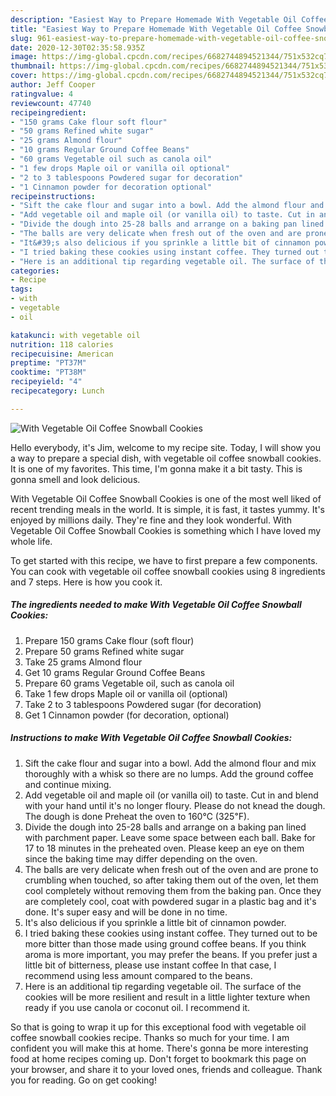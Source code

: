 ```yaml
---
description: "Easiest Way to Prepare Homemade With Vegetable Oil Coffee Snowball Cookies"
title: "Easiest Way to Prepare Homemade With Vegetable Oil Coffee Snowball Cookies"
slug: 961-easiest-way-to-prepare-homemade-with-vegetable-oil-coffee-snowball-cookies
date: 2020-12-30T02:35:58.935Z
image: https://img-global.cpcdn.com/recipes/6682744894521344/751x532cq70/with-vegetable-oil-coffee-snowball-cookies-recipe-main-photo.jpg
thumbnail: https://img-global.cpcdn.com/recipes/6682744894521344/751x532cq70/with-vegetable-oil-coffee-snowball-cookies-recipe-main-photo.jpg
cover: https://img-global.cpcdn.com/recipes/6682744894521344/751x532cq70/with-vegetable-oil-coffee-snowball-cookies-recipe-main-photo.jpg
author: Jeff Cooper
ratingvalue: 4
reviewcount: 47740
recipeingredient:
- "150 grams Cake flour soft flour"
- "50 grams Refined white sugar"
- "25 grams Almond flour"
- "10 grams Regular Ground Coffee Beans"
- "60 grams Vegetable oil such as canola oil"
- "1 few drops Maple oil or vanilla oil optional"
- "2 to 3 tablespoons Powdered sugar for decoration"
- "1 Cinnamon powder for decoration optional"
recipeinstructions:
- "Sift the cake flour and sugar into a bowl. Add the almond flour and mix thoroughly with a whisk so there are no lumps. Add the ground coffee and continue mixing."
- "Add vegetable oil and maple oil (or vanilla oil) to taste. Cut in and blend with your hand until it&#39;s no longer floury. Please do not knead the dough. The dough is done Preheat the oven to 160℃ (325℉)."
- "Divide the dough into 25-28 balls and arrange on a baking pan lined with parchment paper. Leave some space between each ball. Bake for 17 to 18 minutes in the preheated oven. Please keep an eye on them since the baking time may differ depending on the oven."
- "The balls are very delicate when fresh out of the oven and are prone to crumbling when touched, so after taking them out of the oven, let them cool completely without removing them from the baking pan. Once they are completely cool, coat with powdered sugar in a plastic bag and it&#39;s done. It&#39;s super easy and will be done in no time."
- "It&#39;s also delicious if you sprinkle a little bit of cinnamon powder."
- "I tried baking these cookies using instant coffee. They turned out to be more bitter than those made using ground coffee beans. If you think aroma is more important, you may prefer the beans. If you prefer just a little bit of bitterness, please use instant coffee In that case, I recommend using less amount compared to the beans."
- "Here is an additional tip regarding vegetable oil. The surface of the cookies will be more resilient and result in a little lighter texture when ready if you use canola or coconut oil. I recommend it."
categories:
- Recipe
tags:
- with
- vegetable
- oil

katakunci: with vegetable oil 
nutrition: 118 calories
recipecuisine: American
preptime: "PT37M"
cooktime: "PT38M"
recipeyield: "4"
recipecategory: Lunch

---
```



![With Vegetable Oil Coffee Snowball Cookies](https://img-global.cpcdn.com/recipes/6682744894521344/751x532cq70/with-vegetable-oil-coffee-snowball-cookies-recipe-main-photo.jpg)

Hello everybody, it's Jim, welcome to my recipe site. Today, I will show you a way to prepare a special dish, with vegetable oil coffee snowball cookies. It is one of my favorites. This time, I'm gonna make it a bit tasty. This is gonna smell and look delicious.



With Vegetable Oil Coffee Snowball Cookies is one of the most well liked of recent trending meals in the world. It is simple, it is fast, it tastes yummy. It's enjoyed by millions daily. They're fine and they look wonderful. With Vegetable Oil Coffee Snowball Cookies is something which I have loved my whole life.


To get started with this recipe, we have to first prepare a few components. You can cook with vegetable oil coffee snowball cookies using 8 ingredients and 7 steps. Here is how you cook it.

<!--inarticleads1-->

##### The ingredients needed to make With Vegetable Oil Coffee Snowball Cookies:

1. Prepare 150 grams Cake flour (soft flour)
1. Prepare 50 grams Refined white sugar
1. Take 25 grams Almond flour
1. Get 10 grams Regular Ground Coffee Beans
1. Prepare 60 grams Vegetable oil, such as canola oil
1. Take 1 few drops Maple oil or vanilla oil (optional)
1. Take 2 to 3 tablespoons Powdered sugar (for decoration)
1. Get 1 Cinnamon powder (for decoration, optional)




<!--inarticleads2-->

##### Instructions to make With Vegetable Oil Coffee Snowball Cookies:

1. Sift the cake flour and sugar into a bowl. Add the almond flour and mix thoroughly with a whisk so there are no lumps. Add the ground coffee and continue mixing.
1. Add vegetable oil and maple oil (or vanilla oil) to taste. Cut in and blend with your hand until it&#39;s no longer floury. Please do not knead the dough. The dough is done Preheat the oven to 160℃ (325℉).
1. Divide the dough into 25-28 balls and arrange on a baking pan lined with parchment paper. Leave some space between each ball. Bake for 17 to 18 minutes in the preheated oven. Please keep an eye on them since the baking time may differ depending on the oven.
1. The balls are very delicate when fresh out of the oven and are prone to crumbling when touched, so after taking them out of the oven, let them cool completely without removing them from the baking pan. Once they are completely cool, coat with powdered sugar in a plastic bag and it&#39;s done. It&#39;s super easy and will be done in no time.
1. It&#39;s also delicious if you sprinkle a little bit of cinnamon powder.
1. I tried baking these cookies using instant coffee. They turned out to be more bitter than those made using ground coffee beans. If you think aroma is more important, you may prefer the beans. If you prefer just a little bit of bitterness, please use instant coffee In that case, I recommend using less amount compared to the beans.
1. Here is an additional tip regarding vegetable oil. The surface of the cookies will be more resilient and result in a little lighter texture when ready if you use canola or coconut oil. I recommend it.




So that is going to wrap it up for this exceptional food with vegetable oil coffee snowball cookies recipe. Thanks so much for your time. I am confident you will make this at home. There's gonna be more interesting food at home recipes coming up. Don't forget to bookmark this page on your browser, and share it to your loved ones, friends and colleague. Thank you for reading. Go on get cooking!
